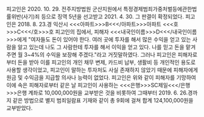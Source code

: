 피고인은 2020. 10. 29. 전주지방법원 군산지원에서 특정경제범죄가중처벌등에관한법률위반(사기)죄 등으로 징역 5년을 선고받고 2021. 4. 30. 그 판결이 확정되었다.
피고인은 2018. 8. 23.경 익산시 <<<아파트>>>B<<</아파트>>>아파트 <<<호>>>C<<</호>>>호 피고인의 집에서, 피해자 <<<내국인이름>>>D<<</내국인이름>>>에게 "여자들도 돈이 있어야 한다. 여러 곳에 투자를 해서 많은 수익을 얻고 있는 사람을 알고 있는데 나도 그 사람한테 투자를 해서 이익을 얻고 있다. 나를 믿고 돈을 맡겨주면 월 3~4%의 수익을 보장해 주겠다."라고 거짓말하였다. 그러나 피고인은 피해자로부터 돈을 받아 이를 피고인의 개인 채무 변제, 카드비 납부, 생활비 등 개인적인 용도로 사용할 생각이었고, 피고인이 말하는 투자처도 사실 존재하지 않았기 때문에 피해자에게 원금 및 수익금을 지급할 의사나 능력이 없었다. 피고인은 위와 같이 피해자를 기망하여 이에 속은 피해자로부터 같은 날 피고인이 사용하는 <<<은행>>>SC제일<<</은행>>>은행 계좌로 10,000,000원을 교부받은 것을 비롯하여 그때부터 2019. 6. 26.경까지 같은 방법으로 별지 범죄일람표 기재와 같이 총 9회에 걸쳐 합계 124,100,000원을 교부받았다.